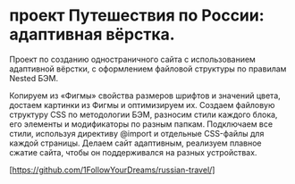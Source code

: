 # проект Путешествия по России: адаптивная вёрстка.

Проект по созданию одностраничного сайта с использованием адаптивной вёрстки, с оформлением файловой структуры по правилам Nested БЭМ.

Копируем из «Фигмы» свойства размеров шрифтов и значений цвета, достаем картинки из Фигмы и оптимизируем их. Cоздаем файловую структуру CSS по методологии БЭМ, разносим стили каждого блока, его элементы и модификаторы по разным папкам. Подключаем все стили, используя директиву @import и отдельные CSS-файлы для каждой страницы.  Делаем сайт адаптивным, реализуем плавное сжатие сайта, чтобы он поддерживался на разных устройствах.

[https://github.com/1FollowYourDreams/russian-travel/]